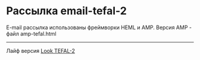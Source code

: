 # Рассылка email-tefal-2
E-mail рассылка использованы фреймворки HEML и AMP. Версия AMP - файл amp-tefal.html
***
Лайф версия [Look TEFAL-2](https://tipaknight.github.io/email-tefal-2/)
